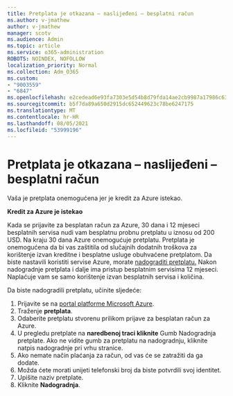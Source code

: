 ```yaml
---
title: Pretplata je otkazana – naslijeđeni – besplatni račun
ms.author: v-jmathew
author: v-jmathew
manager: scotv
ms.audience: Admin
ms.topic: article
ms.service: o365-administration
ROBOTS: NOINDEX, NOFOLLOW
localization_priority: Normal
ms.collection: Adm_O365
ms.custom:
- "9003559"
- "6847"
ms.openlocfilehash: e2cedead6e93fa7303e5d54b8d79fda14ae2cb9987a17986c6327ac78189c4e4
ms.sourcegitcommit: b5f7da89a650d2915dc652449623c78be6247175
ms.translationtype: MT
ms.contentlocale: hr-HR
ms.lasthandoff: 08/05/2021
ms.locfileid: "53999196"
---
```

# <a name="subscription-cancelled---legacy---free-account"></a>Pretplata je otkazana – naslijeđeni – besplatni račun

Vaša je pretplata onemogućena jer je kredit za Azure istekao.

**Kredit za Azure je istekao**

Kada se prijavite za besplatan račun za Azure, 30 dana i 12 mjeseci besplatnih servisa nudi vam besplatnu probnu pretplatu u iznosu od 200 USD. Na kraju 30 dana Azure onemogućuje pretplatu. Pretplata je onemogućena da bi vas zaštitila od slučajnih dodatnih troškova za korištenje izvan kreditne i besplatne usluge obuhvaćene pretplatom. Da biste nastavili koristiti servise Azure, morate [nadograditi pretplatu.](https://docs.microsoft.com/azure/cost-management-billing/manage/upgrade-azure-subscription) Nakon nadogradnje pretplata i dalje ima pristup besplatnim servisima 12 mjeseci. Naplaćuje vam se samo korištenje izvan besplatnih servisa i količina.

Da biste nadogradili pretplatu, učinite sljedeće:

1. Prijavite se na [portal platforme Microsoft Azure](https://portal.azure.com/).
2. Traženje **pretplata**.
3. Odaberite pretplatu stvorenu prilikom prijave za besplatan račun za Azure.
4. U pregledu pretplate na **naredbenoj traci kliknite** Gumb Nadogradnja pretplate. Ako ne vidite gumb za pretplatu na nadogradnju, kliknite natpis nadogradnje pri vrhu stranice.
5. Ako nemate način plaćanja za račun, od vas će se zatražiti da ga dodate.
6. Možda ćete morati unijeti telefonski broj da biste potvrdili svoj identitet.
7. Upišite naziv pretplate.
8. Kliknite  **Nadogradnja**.
